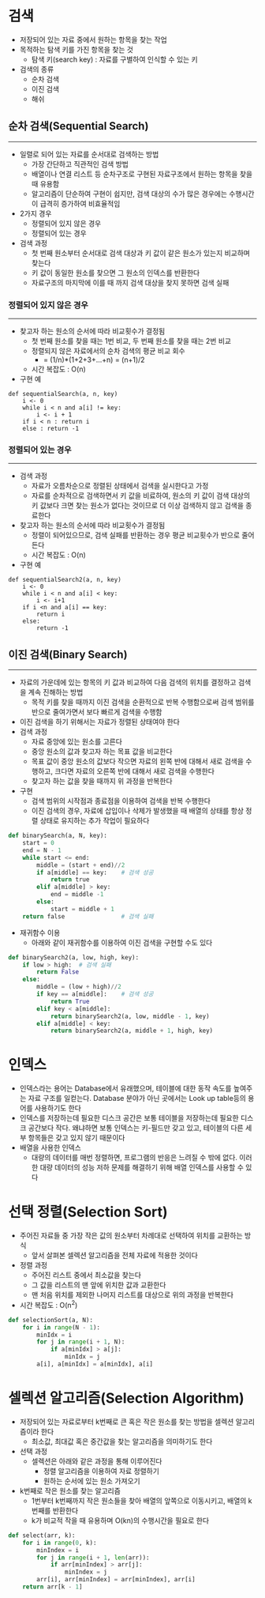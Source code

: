# 검색
- 저장되어 있는 자료 중에서 원하는 항목을 찾는 작업
- 목적하는 탐색 키를 가진 항목을 찾는 것
    - 탐색 키(search key) : 자료를 구별하여 인식할 수 있는 키
- 검색의 종류
    - 순차 검색
    - 이진 검색
    - 해쉬

## 순차 검색(Sequential Search)
---
- 일렬로 되어 있는 자료를 순서대로 검색하는 방법
    - 가장 간단하고 직관적인 검색 방법
    - 배열이나 연결 리스트 등 순차구조로 구현된 자료구조에서 원하는 항목을 찾을 때 유용함
    - 알고리즘이 단순하여 구현이 쉽지만, 검색 대상의 수가 많은 경우에는 수행시간이 급격히 증가하여 비효율적임
- 2가지 경우
    - 정렬되어 있지 않은 경우
    - 정렬되어 있는 경우
- 검색 과정
    - 첫 번째 원소부터 순서대로 검색 대상과 키 값이 같은 원소가 있는지 비교하며 찾는다
    - 키 값이 동일한 원소를 찾으면 그 원소의 인덱스를 반환한다
    - 자료구조의 마지막에 이를 때 까지 검색 대상을 찾지 못하면 검색 실패
### 정렬되어 있지 않은 경우
---
- 찾고자 하는 원소의 순서에 따라 비교횟수가 결정됨
    - 첫 번째 원소를 찾을 때는 1번 비교, 두 번째 원소를 찾을 때는 2번 비교
    - 정렬되지 않은 자료에서의 순차 검색의 평균 비교 회수
        - = (1/n)*(1+2+3+...+n) = (n+1)/2
    - 시간 복잡도 : O(n)
- 구현 예
```
def sequentialSearch(a, n, key)
    i <- 0
    while i < n and a[i] != key:
        i <- i + 1
    if i < n : return i
    else : return -1
```
### 정렬되어 있는 경우
---
- 검색 과정
    - 자료가 오름차순으로 정렬된 상태에서 검색을 실시한다고 가정
    - 자료를 순차적으로 검색하면서 키 값을 비료하여, 원소의 키 값이 검색 대상의 키 값보다 크면 찾는 원소가 없다는 것이므로 더 이상 검색하지 않고 검색을 종료한다
- 찾고자 하는 원소의 순서에 따라 비교횟수가 결정됨
    - 정렬이 되어있으므로, 검색 실패를 반환하는 경우 평균 비교횟수가 반으로 줄어든다
    - 시간 복잡도 : O(n)
- 구현 예
```
def sequentialSearch2(a, n, key)
    i <- 0
    while i < n and a[i] < key:
        i <- i+1
    if i <n and a[i] == key:
        return i
    else:
        return -1
```

## 이진 검색(Binary Search)
---
- 자료의 가운데에 있는 항목의 키 값과 비교하여 다음 검색의 위치를 결정하고 검색을 계속 진해하는 방법
    - 목적 키를 찾을 때까지 이진 검색을 순환적으로 반복 수행함으로써 검색 범위를 반으로 줄여가면서 보다 빠르게 검색을 수행함
- 이진 검색을 하기 위해서는 자료가 정렬된 상태여야 한다
- 검색 과정
    - 자료 중앙에 있는 원소를 고른다
    - 중앙 원소의 값과 찾고자 하는 목표 값을 비교한다
    - 목표 값이 중앙 원소의 값보다 작으면 자료의 왼쪽 반에 대해서 새로 검색을 수행하고, 크다면 자료의 오른쪽 반에 대해서 새로 검색을 수행한다
    - 찾고자 하는 값을 찾을 때까지 위 과정을 반복한다
- 구현
    - 검색 범위의 시작점과 종료점을 이용하여 검색을 반복 수행한다
    - 이진 검색의 경우, 자료에 삽입이나 삭제가 발생했을 때 배열의 상태를 항상 정렬 상태로 유지하는 추가 작업이 필요하다
```python
def binarySearch(a, N, key):
    start = 0
    end = N - 1
    while start <= end:
        middle = (start + end)//2
        if a[middle] == key:    # 검색 성공
            return true
        elif a[middle] > key:
            end = middle -1
        else:
            start = middle + 1
    return false                # 검색 실패
```
- 재귀함수 이용
    - 아래와 같이 재귀함수를 이용하여 이진 검색을 구현할 수도 있다
```python
def binarySearch2(a, low, high, key):
    if low > high:  # 검색 실패
        return False
    else:
        middle = (low + high)//2
        if key == a[middle]:    # 검색 성공
            return True
        elif key < a[middle]:
            return binarySearch2(a, low, middle - 1, key)
        elif a[middle] < key:
            return binarySearch2(a, middle + 1, high, key)
```

# 인덱스
- 인덱스라는 용어는 Database에서 유래했으며, 테이블에 대한 동작 속도를 높여주는 자료 구조를 일컫는다. Database 분야가 아닌 곳에서는 Look up table등의 용어를 사용하기도 한다
- 인덱스를 저장하는데 필요한 디스크 공간은 보통 테이블을 저장하는데 필요한 디스크 공간보다 작다. 왜냐하면 보통 인덱스는 키-필드만 갖고 있고, 테이블의 다른 세부 항목들은 갖고 있지 않기 때문이다
- 배열을 사용한 인덱스
    - 대량의 데이터를 매번 정렬하면, 프로그램의 반응은 느려질 수 밖에 없다. 이러한 대량 데이터의 성능 저하 문제를 해결하기 위해 배열 인덱스를 사용할 수 있다

# 선택 정렬(Selection Sort)
- 주어진 자료들 중 가장 작은 값의 원소부터 차례대로 선택하여 위치를 교환하는 방식
    - 앞서 살펴본 셀렉션 알고리즘을 전체 자료에 적용한 것이다
- 정렬 과정
    - 주어진 리스트 중에서 최소값을 찾는다
    - 그 값을 리스트의 맨 앞에 위치한 값과 교환한다
    - 맨 처음 위치를 제외한 나머지 리스트를 대상으로 위의 과정을 반복한다
- 시간 복잡도 : O(n<sup>2</sup>)
```python
def selectionSort(a, N):
    for i in range(N - 1):
        minIdx = i
        for j in range(i + 1, N):
            if a[minIdx] > a[j]:
                minIdx = j
        a[i], a[minIdx] = a[minIdx], a[i]
```
# 셀렉션 알고리즘(Selection Algorithm)
- 저장되어 있는 자료로부터 k번째로 큰 혹은 작은 원소를 찾는 방법을 셀렉션 알고리즘이라 한다
    - 최소값, 최대값 혹은 중간값을 찾는 알고리즘을 의미하기도 한다
- 선택 과정
    - 셀렉션은 아래와 같은 과정을 통해 이루어진다
        - 정렬 알고리즘을 이용하여 자료 정렬하기
        - 원하는 순서에 있는 원소 가져오기
- k번째로 작은 원소를 찾는 알고리즘
    - 1번부터 k번째까지 작은 원소들을 찾아 배열의 앞쪽으로 이동시키고, 배열의 k번째를 반환한다
    - k가 비교적 작을 때 유용하며 O(kn)의 수행시간을 필요로 한다
```python
def select(arr, k):
    for i in range(0, k):
        minIndex = i
        for j in range(i + 1, len(arr)):
            if arr[minIndex] > arr[j]:
                minIndex = j
        arr[i], arr[minIndex] = arr[minIndex], arr[i]
    return arr[k - 1]
```